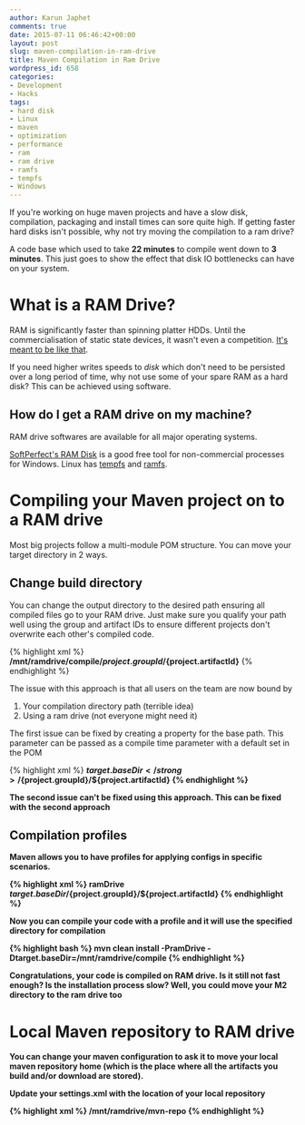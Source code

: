 ```yaml
---
author: Karun Japhet
comments: true
date: 2015-07-11 06:46:42+00:00
layout: post
slug: maven-compilation-in-ram-drive
title: Maven Compilation in Ram Drive
wordpress_id: 658
categories:
- Development
- Hacks
tags:
- hard disk
- Linux
- maven
- optimization
- performance
- ram
- ram drive
- ramfs
- tempfs
- Windows
---
```


If you're working on huge maven projects and have a slow disk, compilation, packaging and install times can sore quite high. If getting faster hard disks isn't possible, why not try moving the compilation to a ram drive?

A code base which used to take **22 minutes** to compile went down to **3 minutes**. This just goes to show the effect that disk IO bottlenecks can have on your system.

<!-- more -->


# What is a RAM Drive?


RAM is significantly faster than spinning platter HDDs. Until the commercialisation of static state devices, it wasn't even a competition. [It's meant to be like that](https://en.wikipedia.org/wiki/Memory_hierarchy).

If you need higher writes speeds to _disk_ which don't need to be persisted over a long period of time, why not use some of your spare RAM as a hard disk? This can be achieved using software.


## How do I get a RAM drive on my machine?


RAM drive softwares are available for all major operating systems.

[SoftPerfect's RAM Disk](https://www.softperfect.com/products/ramdisk/) is a good free tool for non-commercial processes for Windows. Linux has [tempfs](https://en.wikipedia.org/wiki/Tmpfs) and [ramfs](https://wiki.debian.org/ramfs).


# Compiling your Maven project on to a RAM drive


Most big projects follow a multi-module POM structure. You can move your target directory in 2 ways.


## Change build directory


You can change the output directory to the desired path ensuring all compiled files go to your RAM drive. Just make sure you qualify your path well using the group and artifact IDs to ensure different projects don't overwrite each other's compiled code.

{% highlight xml %}
  <build>
    <directory>
      <strong>/mnt/ramdrive/compile/${project.groupId}/${project.artifactId}</strong>
    </directory>
  </build>
{% endhighlight %}

The issue with this approach is that all users on the team are now bound by

  1. Your compilation directory path (terrible idea)
  2. Using a ram drive (not everyone might need it)


The first issue can be fixed by creating a property for the base path. This parameter can be passed as a compile time parameter with a default set in the POM

{% highlight xml %}
  <build>
    <directory>
      <strong>${target.baseDir}</strong>/${project.groupId}/${project.artifactId}
    </directory>
  </build>
{% endhighlight %}

The second issue can't be fixed using this approach. This can be fixed with the second approach


## Compilation profiles


Maven allows you to have profiles for applying configs in specific scenarios.

{% highlight xml %}
  <profiles>
    <profile>
      <id><strong>ramDrive</strong></id>
      <build>
        <directory>
          ${target.baseDir}/${project.groupId}/${project.artifactId}
        </directory>
      </build>
    </profile>
  </profiles>
{% endhighlight %}

Now you can compile your code with a profile and it will use the specified directory for compilation

{% highlight bash %}
    mvn clean install -P<strong>ramDrive</strong> -D<strong>target.baseDir=/mnt/ramdrive/compile</strong>
{% endhighlight %}

Congratulations, your code is compiled on RAM drive. Is it still not fast enough? Is the installation process slow? Well, you could move your M2 directory to the ram drive too


# Local Maven repository to RAM drive


You can change your maven configuration to ask it to move your local maven repository home (which is the place where all the artifacts you build and/or download are stored).

Update your settings.xml with the location of your local repository

{% highlight xml %}
    <localRepository>/mnt/ramdrive/mvn-repo</localRepository>
{% endhighlight %}
